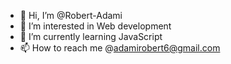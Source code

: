 - 👋 Hi, I’m @Robert-Adami
- 👀 I’m interested in Web development
- 🌱 I’m currently learning JavaScript 
- 📫 How to reach me @adamirobert6@gmail.com

<!---
Robert-Adami/Robert-Adami is a ✨ special ✨ repository because its `README.md` (this file) appears on your GitHub profile.
You can click the Preview link to take a look at your changes.
--->
